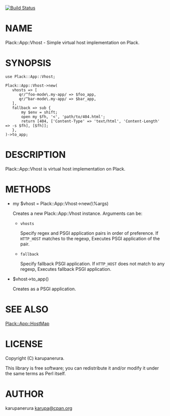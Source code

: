 [![Build Status](https://travis-ci.org/karupanerura/Plack-App-Vhost.svg?branch=master)](https://travis-ci.org/karupanerura/Plack-App-Vhost)
# NAME

Plack::App::Vhost - Simple virtual host implementation on Plack.

# SYNOPSIS

    use Plack::App::Vhost;

    Plack::App::Vhost->new(
       vhosts => [
          qr/^foo-mode\.my-app/ => $foo_app,
          qr/^bar-mode\.my-app/ => $bar_app,
       ],
       fallback => sub {
           my $env = shift;
           open my $fh, '<', 'path/to/404.html';
           return [404, ['Content-Type' => 'text/html', 'Content-Length' => -s $fh], [$fh]];
       },
    )->to_app;

# DESCRIPTION

Plack::App::Vhost is virtual host implementation on Plack.

# METHODS

- my $vhost = Plack::App::Vhost->new(\\%args)

    Creates a new Plack::App::Vhost instance.
    Arguments can be:

    - `vhosts`

        Specify regex and PSGI application pairs in order of preference.
        If `HTTP_HOST` matches to the regexp, Executes PSGI application of the pair.

    - `fallback`

        Specify fallback PSGI application.
        If `HTTP_HOST` does not match to any regexp, Executes fallback PSGI application.

- $vhost->to\_app()

    Creates as a PSGI application.

# SEE ALSO

[Plack::App::HostMap](https://metacpan.org/pod/Plack::App::HostMap)

# LICENSE

Copyright (C) karupanerura.

This library is free software; you can redistribute it and/or modify
it under the same terms as Perl itself.

# AUTHOR

karupanerura <karupa@cpan.org>
